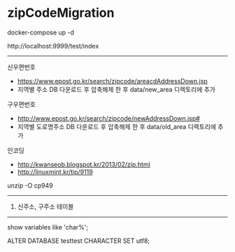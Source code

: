 # zipCodeMigration

docker-compose up -d

http://localhost:9999/test/index

------------------------------------------------------------------

신우편번호
- https://www.epost.go.kr/search/zipcode/areacdAddressDown.jsp
- 지역별 주소 DB 다운로드 후 압축해제 한 후 data/new_area 디렉토리에 추가

구우편번호
- http://www.epost.go.kr/search/zipcode/newAddressDown.jsp#
- 지역별 도로명주소 DB 다운로드 후 압축해제 한 후 data/old_area 디렉토리에 추가

인코딩
- http://kwanseob.blogspot.kr/2013/02/zip.html
- http://linuxmint.kr/tip/9119

unzip -O cp949 

------------------------------------------------------------------

1. 신주소, 구주소 테이블

------------------------------------------------------------------

show variables like 'char%';

ALTER DATABASE testtest CHARACTER SET utf8;